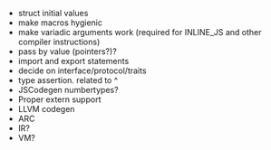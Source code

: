- struct initial values
- make macros hygienic
- make variadic arguments work (required for INLINE_JS and other compiler instructions)
- pass by value (pointers?)?
- import and export statements
- decide on interface/protocol/traits
- type assertion. related to ^
- JSCodegen numbertypes?
- Proper extern support
- LLVM codegen
- ARC
- IR?
- VM?
